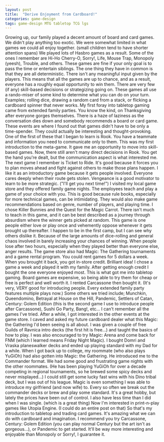 ```yaml
---
layout: post
title:  "Derive Enjoyment from Cardboard!"
categories: game-design
tags: game-design MTG tabletop TCG lgs 
---
```


Growing up, our family played a decent amount of board and card games. We didn't play anything too exotic. We were somewhat limited in what games we could all enjoy together. (small children tend to have shorter attention spans) We played lots of Hasbro games as a result. Some of the ones I remember are Hi-Ho Cherry-O, Sorry!, Life, Mouse Trap, Monopoly (yeesh), Trouble, and others. These games are fine if your only goal is to pass the time or entertain siblings. The one thing they have in common is that they are all deterministic. There isn't any meaningful input given by the players. This means that all the games are up to chance, and as a result, everyone has a roughly equal opportunity to win them. There are very few (if any) skill-based decisions or strategizing going on. These games all use a rando-miser of some kind to determine what you can do on your turn. Examples; rolling dice, drawing a random card from a stack, or flicking a cardboard spinner that never works.
My first foray into tabletop gaming came from extended family parties. You know the kind, on Thanksgiving after everyone gorges themselves. There is a haze of laziness as the conversation dies down and somebody recommends a board or card game. These events are where I found out that games didn't have to be only a time-spender. They could actually be interesting and thought-provoking. One of the first of these that I began to learn is Rook. You have a teammate and information you need to communicate only to them. This was my first introduction to the meta-game. It gave me an opportunity to move into skill-based games. Now, there still aren't many direct decisions in Rook. You get the hand you're dealt, but the communication aspect is what interested me. The next game I remember is Ticket to Ride. It's good because it forces you to plan moves ahead and fight against others to make those plans happen. I like it as an introductory game because it gets people involved. Everyone cares deeply when their route gets stolen. Vengeance is a good motivator to learn to be more strategic. ("I'll get you next time!")
I visited my local game store and they offered family game nights. The employees teach and play a game of your choice with you. This is good because rule books, especially for more technical games, can be intimidating. They would also make game recommendations based on genre, number of players, and playing time. I chose Killer Bunnies and the Quest for the Magic Carrot. 
There isn't much to teach in this game, and it can be best described as a journey through absurdism where the winner gets picked at random. This game is one people either love or play once and vehemently oppose whenever it gets brought up thereafter. I happen to be in the first camp, but I can see why others dislike it. Because of the large amounts of dice-rolling and general chaos involved in barely increasing your chances of winning. When people lose after two hours, especially when they played better than everyone else, anger results. 
The game store also had Magic: The Gathering tournaments and a game rental program. You could rent games for 5 dollars a week. When you brought it back, you got in-store credit. Brilliant idea! I chose a game a week and played it with my family. After getting enough credit I bought the one everyone enjoyed most. This is what got me into tabletop gaming. Board games are expensive, so being able to try them for cheap or free is perfect and well worth it. I rented Carcassone then bought it. (It's very, VERY good for introducing people. Every extended family party features multiple plays now.) Some others we tried include; Munchkin, Queendomino, Betrayal at House on the Hill, Pandemic, Settlers of Catan, Century: Golem Edition (this is the second game I use to introduce people after Carcassone), Sushi Go Party, Bang!, etc... I can't remember all the games I've tried. 
After a while, I got interested in the other events at the game store. I caved and asked my future cardboard dealer what this Magic: the Gathering I'd been seeing is all about. I was given a couple of free Guilds of Ravnica intro decks (the first hit is free...) and taught the basics of how to play. I was also encouraged to try Magic: Arena and come back for FNM (which I learned means Friday Night Magic). I bought Domri and Vraska planeswalker decks and ended up playing standard with my Dad for a while. When I got back up to college, my roommate (who also plays YuGiOh) had also gotten into Magic: the Gathering. He introduced me to the Commander format. We had some good and frustrating game nights with the other roommates. (He has been playing YuGiOh for over a decade competing in regional tournaments, so he brewed some spicy decks and never misplayed...) I could still get some lucky fast wins with his Dino tribal deck, but I was out of his league. Magic is even something I was able to introduce my girlfriend (and now wife) to. Every so often we break out the commander decks or brew and play some standard. It's a great hobby, but lately the prices have been out of control. I also have less time than I did when I was single. (which is a great thing)
Now I'm interested in print-n-play games like Utopia Engine. (I could do an entire post on that)
So that's my introduction to tabletop and trading card games. It's amazing what we can do with cardboard and imagination. I recommend you try Carcassone, Century: Golem Edition (you can play normal Century but the art isn't as gorgeous...), or Pandemic to get started. It'll be way more interesting and enjoyable than Monopoly or Sorry!, I guarantee it.

